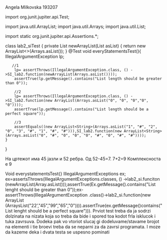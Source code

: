 Angela Milkovska 193207

import org.junit.jupiter.api.Test;

import java.util.ArrayList;
import java.util.Arrays;
import java.util.List;

import static org.junit.jupiter.api.Assertions.*;

class lab2_siTest {
    private <T> List<String> newArrayList(List<T> asList) {
        return  new ArrayList<>(Arrays.asList());
    }
    @Test
    void everyStatementsTest(){
        IllegalArgumentException lp;

       //1
        lp= assertThrows(IllegalArgumentException.class, () ->SI_lab2.function(newArrayList(Arrays.asList())));
        assertTrue(lp.getMessage().contains("List length should be greater than 0"));

        //2
        lp= assertThrows(IllegalArgumentException.class, () ->SI_lab2.function(new ArrayList(Arrays.asList("0", "0", "0","0", "0"))));
        assertTrue(lp.getMessage().contains("List length should be a perfect square"));

        //3
        assertEquals((new ArrayList<String>(Arrays.asList("1", "#", "2", "0", "3", "#", "1", "#", "#"))),SI_lab2.function(new ArrayList<String>(Arrays.asList("0", "#", "0", "0", "0", "#", "0", "#", "#"))));
    }


}
  
  На цртежот има 45 јазли и 52 ребра. Од 52-45=7. 7+2=9
Комплексноста е 9
  
  Void everystatementsTest{} IllegalArgumentExceptions ex; ex=assertsThrows(IllegalArgumentExceptions.classes, () ->lab2_si.funciton 
(newArrayList(Array.asList()));assertTrue(Ex.getMessage().contains("List lenght should be greater than 0"));ex-assertThrows(IllegalArgumentException
.class()->lab2_si.function(new ArrayList (ArraysList("22',"45","99","65","0")))).assertTrue(ex.getMessage()contains("List lenght should be a perfect
square"))). Prviot test treba da ja sodrzi dolzinata na nizata koja so treba da bide i spored toa kodot frla isklucok i tuka zavrsuva. Dodeka pak vo vtoriot
slucaj gi dodeluvame/stavame brojot na elementi i tie broevi treba da se neparni za da zavrsi programata. I moze da kazeme deka i dvata testa se 
uspesno pominati

